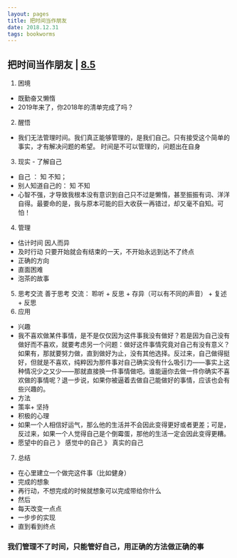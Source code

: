 ```yaml
---
layout: pages
title: 把时间当作朋友
date: 2018.12.31
tags: bookworms
---
```


## 把时间当作朋友 | [8.5](https://book.douban.com/subject/25749845/)

1. 困境
-  既勤奋又懒惰
-  2019年来了，你2018年的清单完成了吗？

2. 醒悟
-  我们无法管理时间。我们真正能够管理的，是我们自己。只有接受这个简单的事实，才有解决问题的希望。
时间是不可以管理的，问题出在自身
3. 现实 - 了解自己
- 自己 ： 知 不知；
- 别人知道自己的： 知 不知
- 心智不强，才导致我根本没有意识到自己只不过是懒惰，甚至振振有词、洋洋自得。最要命的是，我与原本可能的巨大收获一再错过，却又毫不自知。可怕！
4. 管理
- 估计时间 因人而异
- 及时行动 只要开始就会有结束的一天，不开始永远到达不了终点
- 正确的方向
- 直面困难
- 泡茶的故事
5. 思考交流
善于思考
交流：
聆听 + 反思 + 存异（可以有不同的声音） +  复述 + 反思
6. 应用
- 兴趣
- 我不喜欢做某件事情，是不是仅仅因为这件事我没有做好？若是因为自己没有做好而不喜欢，就要考虑另一个问题：做好这件事情究竟对自己有没有意义？如果有，那就要努力做，直到做好为止，没有其他选择。反过来，自己做得挺好，但就是不喜欢，纯粹因为那件事对自己确实没有什么吸引力——事实上这种情况少之又少——那就直接换一件事情做吧。谁能逼你去做一件你确实不喜欢做的事情呢？退一步说，如果你被逼着去做自己能做好的事情，应该也会有些兴趣的。
- 方法
- 策率+ 坚持
- 积极的心理
- 如果一个人相信好运气，那么他的生活并不会因此变得更好或者更差；可是，反过来，如果一个人觉得自己是个倒霉蛋，那他的生活一定会因此变得更糟。
- 愿望中的自己 》 感觉中的自己 》 真实的自己

7. 总结

- 在心里建立一个做完这件事（比如健身）
- 完成的想象
- 再行动，不想完成的时候就想象可以完成带给你什么
- 然后
- 每天改变一点点
- 一步步的实现
- 直到看到终点

### 我们管理不了时间，只能管好自己，用正确的方法做正确的事


